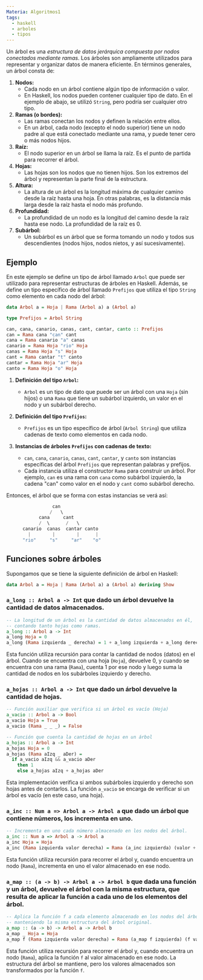 ```yaml
---
Materia: Algoritmos1
tags:
  - haskell
  - arboles
  - tipos
---
```

Un árbol es una *estructura de datos jerárquica compuesta por nodos conectados mediante ramas*. Los árboles son ampliamente utilizados para representar y organizar datos de manera eficiente. En términos generales, un árbol consta de:
1. **Nodos:**
    - Cada nodo en un árbol contiene algún tipo de información o valor.
    - En Haskell, los nodos pueden contener cualquier tipo de dato. En el ejemplo de abajo, se utilizó `String`, pero podría ser cualquier otro tipo.
2. **Ramas (o bordes):**
    - Las ramas conectan los nodos y definen la relación entre ellos.
    - En un árbol, cada nodo (excepto el nodo superior) tiene un nodo padre al que está conectado mediante una rama, y puede tener cero o más nodos hijos.
3. **Raíz:**
    - El nodo superior en un árbol se llama la raíz. Es el punto de partida para recorrer el árbol.
4. **Hojas:**
    - Las hojas son los nodos que no tienen hijos. Son los extremos del árbol y representan la parte final de la estructura.
5. **Altura:**
    - La altura de un árbol es la longitud máxima de cualquier camino desde la raíz hasta una hoja. En otras palabras, es la distancia más larga desde la raíz hasta el nodo más profundo.
6. **Profundidad:**
    - La profundidad de un nodo es la longitud del camino desde la raíz hasta ese nodo. La profundidad de la raíz es 0.
7. **Subárbol:**
    - Un subárbol es un árbol que se forma tomando un nodo y todos sus descendientes (nodos hijos, nodos nietos, y así sucesivamente).

## Ejemplo
En este ejemplo se define un tipo de árbol llamado `Arbol` que puede ser utilizado para representar estructuras de árboles en Haskell. Además, se define un tipo específico de árbol llamado `Prefijos` que utiliza el tipo `String` como elemento en cada nodo del árbol:
```haskell
data Arbol a = Hoja | Rama (Arbol a) a (Arbol a)

type Prefijos = Arbol String

can, cana, canario, canas, cant, cantar, canto :: Prefijos
can = Rama cana "can" cant
cana = Rama canario "a" canas
canario = Rama Hoja "rio" Hoja
canas = Rama Hoja "s" Hoja
cant = Rama cantar "t" canto
cantar = Rama Hoja "ar" Hoja
canto = Rama Hoja "o" Hoja
```
1. **Definición del tipo `Arbol`:**
    - `Arbol` es un tipo de dato que puede ser un árbol con una `Hoja` (sin hijos) o una `Rama` que tiene un subárbol izquierdo, un valor en el nodo y un subárbol derecho.
2. **Definición del tipo `Prefijos`:**
    
    - `Prefijos` es un tipo específico de árbol (`Arbol String`) que utiliza cadenas de texto como elementos en cada nodo.
3. **Instancias de árboles `Prefijos` con cadenas de texto:**
    
    - `can`, `cana`, `canario`, `canas`, `cant`, `cantar`, y `canto` son instancias específicas del árbol `Prefijos` que representan palabras y prefijos.
    - Cada instancia utiliza el constructor `Rama` para construir un árbol. Por ejemplo, `can` es una rama con `cana` como subárbol izquierdo, la cadena "can" como valor en el nodo y `cant` como subárbol derecho.

Entonces, el árbol que se forma con estas instancias se verá así:
```haskell
                 can
                /   \
            cana     cant
            /  \      /   \
      canario  canas  cantar canto
        |        |        |      |
      "rio"     "s"     "ar"    "o"
```

## Funciones sobre árboles
Supongamos que se tiene la siguiente definición de árbol en Haskell:
```haskell
data Arbol a = Hoja | Rama (Arbol a) a (Arbol a) deriving Show
```
### `a_long :: Arbol a -> Int` que dado un árbol devuelve la cantidad de datos almacenados.
```haskell
-- La longitud de un árbol es la cantidad de datos almacenados en él,
-- contando tanto hojas como ramas.
a_long :: Arbol a -> Int
a_long Hoja = 0
a_long (Rama izquierda _ derecha) = 1 + a_long izquierda + a_long derecha
```
Esta función utiliza recursión para contar la cantidad de nodos (datos) en el árbol. Cuando se encuentra con una hoja (`Hoja`), devuelve 0, y cuando se encuentra con una rama (`Rama`), cuenta 1 por ese nodo y luego suma la cantidad de nodos en los subárboles izquierdo y derecho.
### `a_hojas :: Arbol a -> Int` que dado un árbol devuelve la cantidad de hojas.
```haskell
-- Función auxiliar que verifica si un árbol es vacío (Hoja)
a_vacio :: Arbol a -> Bool
a_vacio Hoja = True
a_vacio (Rama _ _ _) = False

-- Función que cuenta la cantidad de hojas en un árbol
a_hojas :: Arbol a -> Int
a_hojas Hoja = 0
a_hojas (Rama aIzq _ aDer) =
  if a_vacio aIzq && a_vacio aDer
    then 1
    else a_hojas aIzq + a_hojas aDer
```
Esta implementación verifica si ambos subárboles izquierdo y derecho son hojas antes de contarlos. La función `a_vacio` se encarga de verificar si un árbol es vacío (en este caso, una hoja).
### `a_inc :: Num a => Arbol a -> Arbol a` que dado un árbol que contiene números, los incrementa en uno.
```haskell
-- Incrementa en uno cada número almacenado en los nodos del árbol.
a_inc :: Num a => Arbol a -> Arbol a
a_inc Hoja = Hoja
a_inc (Rama izquierda valor derecha) = Rama (a_inc izquierda) (valor + 1) (a_inc derecha)
```
Esta función utiliza recursión para recorrer el árbol y, cuando encuentra un nodo (`Rama`), incrementa en uno el valor almacenado en ese nodo.

### `a_map :: (a -> b) -> Arbol a -> Arbol b` que dada una función y un árbol, devuelve el árbol con la misma estructura, que resulta de aplicar la función a cada uno de los elementos del árbol.
```haskell
-- Aplica la función f a cada elemento almacenado en los nodos del árbol,
-- manteniendo la misma estructura del árbol original.
a_map :: (a -> b) -> Arbol a -> Arbol b
a_map _ Hoja = Hoja
a_map f (Rama izquierda valor derecha) = Rama (a_map f izquierda) (f valor) (a_map f derecha)
```
Esta función utiliza recursión para recorrer el árbol y, cuando encuentra un nodo (`Rama`), aplica la función `f` al valor almacenado en ese nodo. La estructura del árbol se mantiene, pero los valores almacenados son transformados por la función `f`.